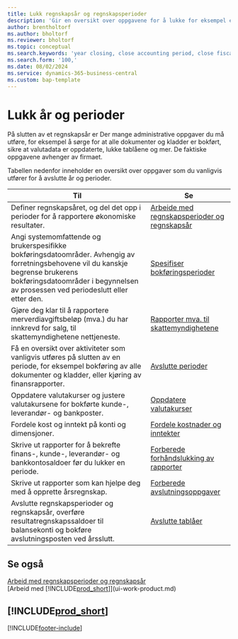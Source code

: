 ```yaml
---
title: Lukk regnskapsår og regnskapsperioder
description: 'Gir en oversikt over oppgavene for å lukke for eksempel et regnskapsår eller en regnskapsperiode, for eksempel å sørge for at dokumenter og kladder er bokført, og for å kontrollere banksaldoer.'
author: brentholtorf
ms.author: bholtorf
ms.reviewer: bholtorf
ms.topic: conceptual
ms.search.keywords: 'year closing, close accounting period, close fiscal year, bank account detailed trial balance'
ms.search.form: '100,'
ms.date: 08/02/2024
ms.service: dynamics-365-business-central
ms.custom: bap-template
---
```


# <a name="closing-years-and-periods"></a>Lukk år og perioder

På slutten av et regnskapsår er Der mange administrative oppgaver du må utføre, for eksempel å sørge for at alle dokumenter og kladder er bokført, sikre at valutadata er oppdaterte, lukke tablåene og mer. De faktiske oppgavene avhenger av firmaet.

Tabellen nedenfor inneholder en oversikt over oppgaver som du vanligvis utfører for å avslutte år og perioder.

| Til | Se |
| --- | --- |
| Definer regnskapsåret, og del det opp i perioder for å rapportere økonomiske resultater. | [Arbeide med regnskapsperioder og regnskapsår](finance-accounting-periods-and-fiscal-years.md)|
| Angi systemomfattende og brukerspesifikke bokføringsdatoområder. Avhengig av forretningsbehovene vil du kanskje begrense brukerens bokføringsdatoområder i begynnelsen av prosessen ved periodeslutt eller etter den. |[Spesifiser bokføringsperioder](finance-how-specify-posting-periods.md) |
| Gjøre deg klar til å rapportere merverdiavgiftsbeløp (mva.) du har innkrevd for salg, til skattemyndighetene nettjeneste. |[Rapporter mva. til skattemyndighetene](finance-how-report-vat.md)|
| Få en oversikt over aktiviteter som vanligvis utføres på slutten av en periode, for eksempel bokføring av alle dokumenter og kladder, eller kjøring av finansrapporter. |[Avslutte perioder](year-how-complete-period-end-processes.md) |
| Oppdatere valutakurser og justere valutakursene for bokførte kunde-, leverandør- og bankposter. |[Oppdatere valutakurser](finance-how-update-currencies.md) |
| Fordele kost og inntekt på konti og dimensjoner. |[Fordele kostnader og inntekter](year-allocate-costs-income.md) |
| Skrive ut rapporter for å bekrefte finans-, kunde-, leverandør- og bankkontosaldoer før du lukker en periode. |[Forberede forhåndslukking av rapporter](year-prepare-preclose-reports.md) |
| Skrive ut rapporter som kan hjelpe deg med å opprette årsregnskap. |[Forberede avslutningsoppgaver](year-prepare-close-statement.md) |
| Avslutte regnskapsperioder og regnskapsår, overføre resultatregnskapssaldoer til balansekonti og bokføre avslutningsposten ved årsslutt. |[Avslutte tablåer](year-close-books.md) |

## <a name="see-also"></a>Se også

[Arbeid med regnskapsperioder og regnskapsår](finance-accounting-periods-and-fiscal-years.md)  
[Arbeid med [!INCLUDE[prod_short](includes/prod_short.md)]](ui-work-product.md)

## [!INCLUDE[prod_short](includes/free_trial_md.md)]  

[!INCLUDE[footer-include](includes/footer-banner.md)]

